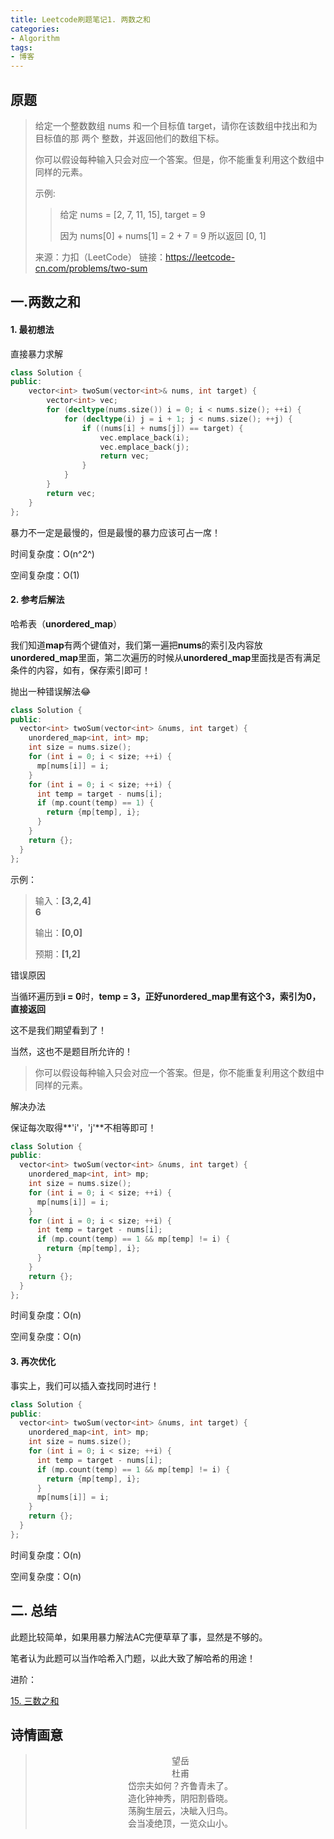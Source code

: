 ```yaml
---
title: Leetcode刷题笔记1. 两数之和
categories: 
- Algorithm
tags: 
- 博客
---
```


## 原题

> 给定一个整数数组 nums 和一个目标值 target，请你在该数组中找出和为目标值的那 两个 整数，并返回他们的数组下标。
>
> 你可以假设每种输入只会对应一个答案。但是，你不能重复利用这个数组中同样的元素。
>
> 示例:
>
> > 给定 nums = [2, 7, 11, 15], target = 9
> >
> > 因为 nums[0] + nums[1] = 2 + 7 = 9
> > 所以返回 [0, 1]
>
> 来源：力扣（LeetCode）
> 链接：https://leetcode-cn.com/problems/two-sum

## 一.两数之和

#### 1. 最初想法

直接暴力求解

````c++
class Solution {
public:
    vector<int> twoSum(vector<int>& nums, int target) {
        vector<int> vec;
        for (decltype(nums.size()) i = 0; i < nums.size(); ++i) {
            for (decltype(i) j = i + 1; j < nums.size(); ++j) {
                if ((nums[i] + nums[j]) == target) {
                    vec.emplace_back(i);
                    vec.emplace_back(j);
                    return vec;
                }
            }
        }
        return vec;
    }
};
````

暴力不一定是最慢的，但是最慢的暴力应该可占一席！

时间复杂度：O(n^2^)

空间复杂度：O(1)

#### 2. 参考后解法

哈希表（**unordered_map**）

我们知道**map**有两个键值对，我们第一遍把**nums**的索引及内容放**unordered_map**里面，第二次遍历的时候从**unordered_map**里面找是否有满足条件的内容，如有，保存索引即可！

抛出一种错误解法😂

````c++
class Solution {
public:
  vector<int> twoSum(vector<int> &nums, int target) {
    unordered_map<int, int> mp;
    int size = nums.size();
    for (int i = 0; i < size; ++i) {
      mp[nums[i]] = i;
    }
    for (int i = 0; i < size; ++i) {
      int temp = target - nums[i];
      if (mp.count(temp) == 1) {
        return {mp[temp], i};
      }
    }
    return {};
  }
};
````

示例：

> 输入：**[3,2,4] <br />             6**
>
> 输出：**[0,0]**
>
> 预期：**[1,2]**

错误原因

当循环遍历到**i = 0**时，**temp = 3，正好unordered_map里有这个3，索引为0，直接返回**

这不是我们期望看到了！

当然，这也不是题目所允许的！

>你可以假设每种输入只会对应一个答案。但是，你不能重复利用这个数组中同样的元素。

解决办法

保证每次取得**'i'，'j'**不相等即可！

````c++
class Solution {
public:
  vector<int> twoSum(vector<int> &nums, int target) {
    unordered_map<int, int> mp;
    int size = nums.size();
    for (int i = 0; i < size; ++i) {
      mp[nums[i]] = i;
    }
    for (int i = 0; i < size; ++i) {
      int temp = target - nums[i];
      if (mp.count(temp) == 1 && mp[temp] != i) {
        return {mp[temp], i};
      }
    }
    return {};
  }
};
````

时间复杂度：O(n)

空间复杂度：O(n)

#### 3. 再次优化

事实上，我们可以插入查找同时进行！

````c++
class Solution {
public:
  vector<int> twoSum(vector<int> &nums, int target) {
    unordered_map<int, int> mp;
    int size = nums.size();
    for (int i = 0; i < size; ++i) {
      int temp = target - nums[i];
      if (mp.count(temp) == 1 && mp[temp] != i) {
        return {mp[temp], i};
      }
      mp[nums[i]] = i;
    }
    return {};
  }
};
````

时间复杂度：O(n)

空间复杂度：O(n)

## 二. 总结

此题比较简单，如果用暴力解法AC完便草草了事，显然是不够的。

笔者认为此题可以当作哈希入门题，以此大致了解哈希的用途！

进阶：

[15. 三数之和](https://leetcode-cn.com/problems/3sum/)

## 诗情画意

> <center>望岳</cneter>
> <center>杜甫</center>
>
> <center>岱宗夫如何？齐鲁青未了。<br />
> 造化钟神秀，阴阳割昏晓。<br />
> 荡胸生层云，决眦入归鸟。<br />
>     会当凌绝顶，一览众山小。</center>